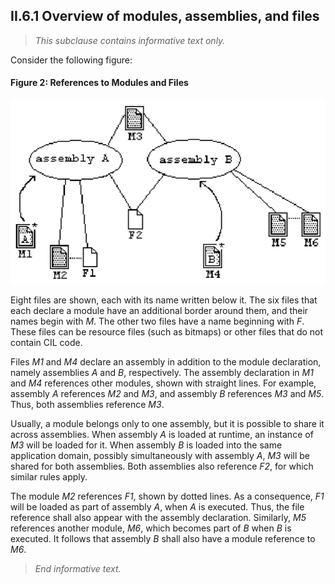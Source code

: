 ## II.6.1 Overview of modules, assemblies, and files

> _This subclause contains informative text only._

Consider the following figure:

#### Figure 2: References to Modules and Files

 ![](ii.6.1-overview-of-modules-assemblies-and-files-figure-1.png)

Eight files are shown, each with its name written below it. The six files that each declare a module have an additional border around them, and their names begin with _M_. The other two files have a name beginning with _F_. These files can be resource files (such as bitmaps) or other files that do not contain CIL code.

Files _M1_ and _M4_ declare an assembly in addition to the module declaration, namely assemblies _A_ and _B_, respectively. The assembly declaration in _M1_ and _M4_ references other modules, shown with straight lines. For example, assembly _A_ references _M2_ and _M3_, and assembly _B_ references _M3_ and _M5_. Thus, both assemblies reference _M3_.

Usually, a module belongs only to one assembly, but it is possible to share it across assemblies. When assembly _A_ is loaded at runtime, an instance of _M3_ will be loaded for it. When assembly _B_ is loaded into the same application domain, possibly simultaneously with assembly _A_, _M3_ will be shared for both assemblies. Both assemblies also reference _F2_, for which similar rules apply.

The module _M2_ references _F1_, shown by dotted lines. As a consequence, _F1_ will be loaded as part of assembly _A_, when _A_ is executed. Thus, the file reference shall also appear with the assembly declaration. Similarly, _M5_ references another module, _M6_, which becomes part of _B_ when _B_ is executed. It follows that assembly _B_ shall also have a module reference to _M6_.

> _End informative text._
